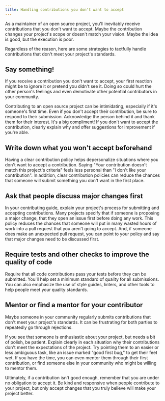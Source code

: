 ```yaml
---
title: Handling contributions you don't want to accept
---
```


As a maintainer of an open source project, you'll inevitably receive contributions that you don't want to accept. Maybe the contribution changes your project's scope or doesn't match your vision. Maybe the idea is good, but the execution is poor.

Regardless of the reason, here are some strategies to tactfully handle contributions that don't meet your project's standards.

## Say something!

If you receive a contribution you don't want to accept, your first reaction might be to ignore it or pretend you didn't see it. Doing so could hurt the other person's feelings and even demotivate other potential contributors in your community.

Contributing to an open source project can be intimidating, especially if it's someone's first time. Even if you don't accept their contribution, be sure to respond to their submission. Acknowledge the person behind it and thank them for their interest. It's a big compliment! If you don't want to accept the contribution, clearly explain why and offer suggestions for improvement if you're able.

## Write down what you won't accept beforehand

Having a clear contribution policy helps depersonalize situations where you don't want to accept a contribution. Saying "Your contribution doesn't match this project's criteria" feels less personal than "I don't like your contribution". In addition, clear contribution policies can reduce the chances that someone will submit something you don't want in the first place. 

## Ask that people discuss major changes first

In your contributing guide, explain your project's process for submitting and accepting contributions. Many projects specify that if someone is proposing a major change, that they open an issue first before doing any work. This policy reduces the chances that someone will put in many wasted hours of work into a pull request that you aren't going to accept. And, if someone does make an unexpected pull request, you can point to your policy and say that major changes need to be discussed first.

## Require tests and other checks to improve the quality of code

Require that all code contributions pass your tests before they can be submitted. You'll help set a minimum standard of quality for all submissions. You can also emphasize the use of style guides, linters, and other tools to help people meet your quality standards.

## Mentor or find a mentor for your contributor

Maybe someone in your community regularly submits contributions that don't meet your project's standards. It can be frustrating for both parties to repeatedly go through rejections.

If you see that someone is enthusiastic about your project, but needs a bit of polish, be patient. Explain clearly in each situation why their contributions don't meet the expectations of the project. Try pointing them to an easier or less ambiguous task, like an issue marked "good first bug," to get their feet wet. If you have the time, you can even mentor them through their first contribution, or find someone else in your community who might be willing to mentor them.

Ultimately, if a contribution isn't good enough, remember that you are under no obligation to accept it. Be kind and responsive when people contribute to your project, but only accept changes that you truly believe will make your project better.

